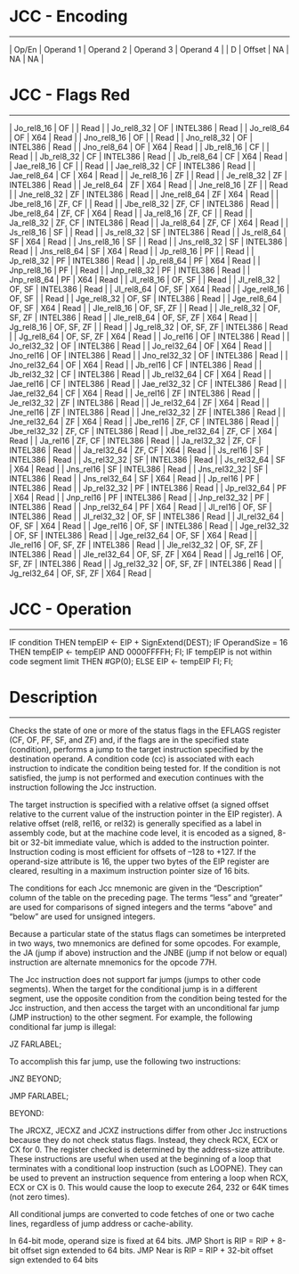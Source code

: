 # JCC - Encoding
-----------------------------------------------------------------------------------------------------------------------
| Op/En | Operand 1 | Operand 2 | Operand 3 | Operand 4 |
| D     | Offset    | NA        | NA        | NA        |

# JCC - Flags Red
-----------------------------------------------------------------------------------------------------------------------
| Jo_rel8_16   | OF         |          | Read |
| Jo_rel8_32   | OF         | INTEL386 | Read |
| Jo_rel8_64   | OF         | X64      | Read |
| Jno_rel8_16  | OF         |          | Read |
| Jno_rel8_32  | OF         | INTEL386 | Read |
| Jno_rel8_64  | OF         | X64      | Read |
| Jb_rel8_16   | CF         |          | Read |
| Jb_rel8_32   | CF         | INTEL386 | Read |
| Jb_rel8_64   | CF         | X64      | Read |
| Jae_rel8_16  | CF         |          | Read |
| Jae_rel8_32  | CF         | INTEL386 | Read |
| Jae_rel8_64  | CF         | X64      | Read |
| Je_rel8_16   | ZF         |          | Read |
| Je_rel8_32   | ZF         | INTEL386 | Read |
| Je_rel8_64   | ZF         | X64      | Read |
| Jne_rel8_16  | ZF         |          | Read |
| Jne_rel8_32  | ZF         | INTEL386 | Read |
| Jne_rel8_64  | ZF         | X64      | Read |
| Jbe_rel8_16  | ZF, CF     |          | Read |
| Jbe_rel8_32  | ZF, CF     | INTEL386 | Read |
| Jbe_rel8_64  | ZF, CF     | X64      | Read |
| Ja_rel8_16   | ZF, CF     |          | Read |
| Ja_rel8_32   | ZF, CF     | INTEL386 | Read |
| Ja_rel8_64   | ZF, CF     | X64      | Read |
| Js_rel8_16   | SF         |          | Read |
| Js_rel8_32   | SF         | INTEL386 | Read |
| Js_rel8_64   | SF         | X64      | Read |
| Jns_rel8_16  | SF         |          | Read |
| Jns_rel8_32  | SF         | INTEL386 | Read |
| Jns_rel8_64  | SF         | X64      | Read |
| Jp_rel8_16   | PF         |          | Read |
| Jp_rel8_32   | PF         | INTEL386 | Read |
| Jp_rel8_64   | PF         | X64      | Read |
| Jnp_rel8_16  | PF         |          | Read |
| Jnp_rel8_32  | PF         | INTEL386 | Read |
| Jnp_rel8_64  | PF         | X64      | Read |
| Jl_rel8_16   | OF, SF     |          | Read |
| Jl_rel8_32   | OF, SF     | INTEL386 | Read |
| Jl_rel8_64   | OF, SF     | X64      | Read |
| Jge_rel8_16  | OF, SF     |          | Read |
| Jge_rel8_32  | OF, SF     | INTEL386 | Read |
| Jge_rel8_64  | OF, SF     | X64      | Read |
| Jle_rel8_16  | OF, SF, ZF |          | Read |
| Jle_rel8_32  | OF, SF, ZF | INTEL386 | Read |
| Jle_rel8_64  | OF, SF, ZF | X64      | Read |
| Jg_rel8_16   | OF, SF, ZF |          | Read |
| Jg_rel8_32   | OF, SF, ZF | INTEL386 | Read |
| Jg_rel8_64   | OF, SF, ZF | X64      | Read |
| Jo_rel16     | OF         | INTEL386 | Read |
| Jo_rel32_32  | OF         | INTEL386 | Read |
| Jo_rel32_64  | OF         | X64      | Read |
| Jno_rel16    | OF         | INTEL386 | Read |
| Jno_rel32_32 | OF         | INTEL386 | Read |
| Jno_rel32_64 | OF         | X64      | Read |
| Jb_rel16     | CF         | INTEL386 | Read |
| Jb_rel32_32  | CF         | INTEL386 | Read |
| Jb_rel32_64  | CF         | X64      | Read |
| Jae_rel16    | CF         | INTEL386 | Read |
| Jae_rel32_32 | CF         | INTEL386 | Read |
| Jae_rel32_64 | CF         | X64      | Read |
| Je_rel16     | ZF         | INTEL386 | Read |
| Je_rel32_32  | ZF         | INTEL386 | Read |
| Je_rel32_64  | ZF         | X64      | Read |
| Jne_rel16    | ZF         | INTEL386 | Read |
| Jne_rel32_32 | ZF         | INTEL386 | Read |
| Jne_rel32_64 | ZF         | X64      | Read |
| Jbe_rel16    | ZF, CF     | INTEL386 | Read |
| Jbe_rel32_32 | ZF, CF     | INTEL386 | Read |
| Jbe_rel32_64 | ZF, CF     | X64      | Read |
| Ja_rel16     | ZF, CF     | INTEL386 | Read |
| Ja_rel32_32  | ZF, CF     | INTEL386 | Read |
| Ja_rel32_64  | ZF, CF     | X64      | Read |
| Js_rel16     | SF         | INTEL386 | Read |
| Js_rel32_32  | SF         | INTEL386 | Read |
| Js_rel32_64  | SF         | X64      | Read |
| Jns_rel16    | SF         | INTEL386 | Read |
| Jns_rel32_32 | SF         | INTEL386 | Read |
| Jns_rel32_64 | SF         | X64      | Read |
| Jp_rel16     | PF         | INTEL386 | Read |
| Jp_rel32_32  | PF         | INTEL386 | Read |
| Jp_rel32_64  | PF         | X64      | Read |
| Jnp_rel16    | PF         | INTEL386 | Read |
| Jnp_rel32_32 | PF         | INTEL386 | Read |
| Jnp_rel32_64 | PF         | X64      | Read |
| Jl_rel16     | OF, SF     | INTEL386 | Read |
| Jl_rel32_32  | OF, SF     | INTEL386 | Read |
| Jl_rel32_64  | OF, SF     | X64      | Read |
| Jge_rel16    | OF, SF     | INTEL386 | Read |
| Jge_rel32_32 | OF, SF     | INTEL386 | Read |
| Jge_rel32_64 | OF, SF     | X64      | Read |
| Jle_rel16    | OF, SF, ZF | INTEL386 | Read |
| Jle_rel32_32 | OF, SF, ZF | INTEL386 | Read |
| Jle_rel32_64 | OF, SF, ZF | X64      | Read |
| Jg_rel16     | OF, SF, ZF | INTEL386 | Read |
| Jg_rel32_32  | OF, SF, ZF | INTEL386 | Read |
| Jg_rel32_64  | OF, SF, ZF | X64      | Read |

# JCC - Operation
-------------------------------------------------------------------------------
IF condition
    THEN
        tempEIP ← EIP + SignExtend(DEST);
        IF OperandSize = 16
            THEN tempEIP ← tempEIP AND 0000FFFFH;
        FI;
    IF tempEIP is not within code segment limit
        THEN #GP(0);
        ELSE EIP ← tempEIP
    FI;
FI;

# Description
------------------------------------------------------------------------------------------------------------------------
Checks the state of one or more of the status flags in the EFLAGS register (CF, OF, PF, SF, and ZF) and, if the flags are in the specified state (condition), performs a jump to the target instruction specified by the destination operand. A condition code (cc) is associated with each instruction to indicate the condition being tested for. If the condition is not satisfied, the jump is not performed and execution continues with the instruction following the Jcc instruction.

The target instruction is specified with a relative offset (a signed offset relative to the current value of the instruction pointer in the EIP register). A relative offset (rel8, rel16, or rel32) is generally specified as a label in assembly code, but at the machine code level, it is encoded as a signed, 8-bit or 32-bit immediate value, which is added to the instruction pointer. Instruction coding is most efficient for offsets of –128 to +127. If the operand-size attribute is 16, the upper two bytes of the EIP register are cleared, resulting in a maximum instruction pointer size of 16 bits.

The conditions for each Jcc mnemonic are given in the “Description” column of the table on the preceding page. The terms “less” and “greater” are used for comparisons of signed integers and the terms “above” and “below” are used for unsigned integers.

Because a particular state of the status flags can sometimes be interpreted in two ways, two mnemonics are defined for some opcodes. For example, the JA (jump if above) instruction and the JNBE (jump if not below or equal) instruction are alternate mnemonics for the opcode 77H.

The Jcc instruction does not support far jumps (jumps to other code segments). When the target for the conditional jump is in a different segment, use the opposite condition from the condition being tested for the Jcc instruction, and then access the target with an unconditional far jump (JMP instruction) to the other segment. For example, the following conditional far jump is illegal:

JZ FARLABEL;

To accomplish this far jump, use the following two instructions:

JNZ BEYOND;

JMP FARLABEL;

BEYOND:

The JRCXZ, JECXZ and JCXZ instructions differ from other Jcc instructions because they do not check status flags. Instead, they check RCX, ECX or CX for 0. The register checked is determined by the address-size attribute. These instructions are useful when used at the beginning of a loop that terminates with a conditional loop instruction (such as LOOPNE). They can be used to prevent an instruction sequence from entering a loop when RCX, ECX or CX is 0. This would cause the loop to execute 264, 232 or 64K times (not zero times).

All conditional jumps are converted to code fetches of one or two cache lines, regardless of jump address or cache-ability.

In 64-bit mode, operand size is fixed at 64 bits. JMP Short is RIP = RIP + 8-bit offset sign extended to 64 bits. JMP Near is RIP = RIP + 32-bit offset sign extended to 64 bits
